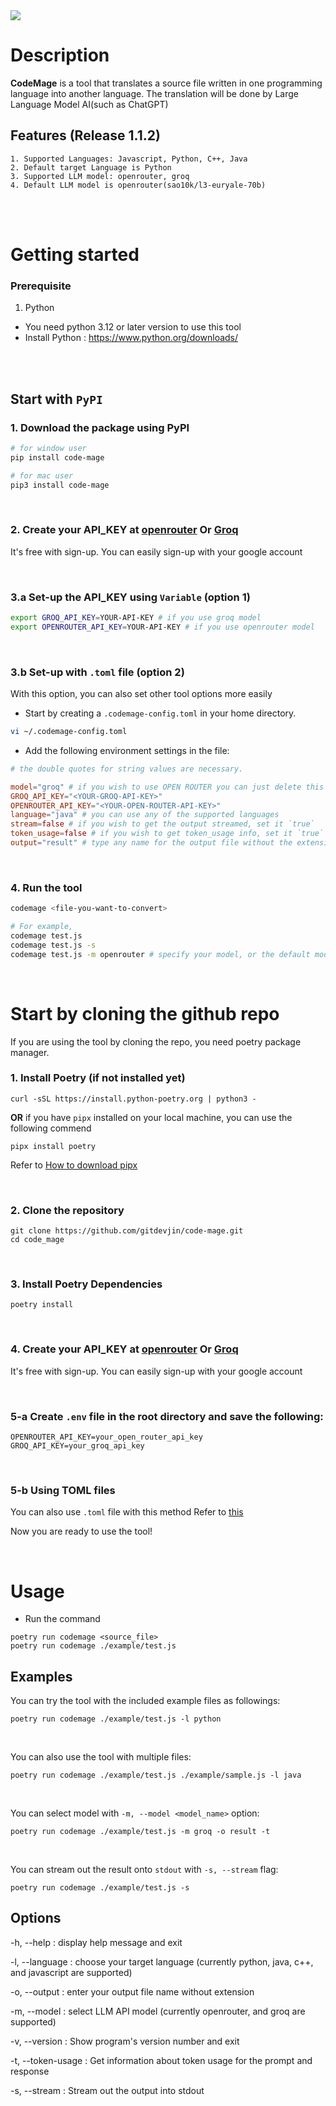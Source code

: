 <img src="https://vhs.charm.sh/vhs-5IzBzwY5YvLUKiO1Ntq8DX.gif">

# Description

**CodeMage** is a tool that translates a source file written in one programming language into another language.
The translation will be done by Large Language Model AI(such as ChatGPT)



## Features (Release 1.1.2)

    1. Supported Languages: Javascript, Python, C++, Java
    2. Default target Language is Python
    3. Supported LLM model: openrouter, groq
    4. Default LLM model is openrouter(sao10k/l3-euryale-70b)



<br>
<br>

# Getting started

### Prerequisite


1. Python
- You need python 3.12 or later version to use this tool
- Install Python : https://www.python.org/downloads/



<br>
<br>

## Start with `PyPI`

### 1. Download the package using PyPI
```bash
# for window user
pip install code-mage

# for mac user
pip3 install code-mage
```

<br>

### 2. Create your API_KEY at [openrouter](https://openrouter.ai/docs/api-keys) Or [Groq](https://console.groq.com/keys)

It's free with sign-up. You can easily sign-up with your google account

<br>

### 3.a Set-up the API_KEY using `Variable` (option 1)

```bash
export GROQ_API_KEY=YOUR-API-KEY # if you use groq model
export OPENROUTER_API_KEY=YOUR-API-KEY # if you use openrouter model
```

<br>

### 3.b Set-up with `.toml` file (option 2)

With this option, you can also set other tool options more easily

- Start by creating a `.codemage-config.toml` in your home directory.

```bash
vi ~/.codemage-config.toml
```

- Add the following environment settings in the file:

```toml
# the double quotes for string values are necessary.

model="groq" # if you wish to use OPEN ROUTER you can just delete this line
GROQ_API_KEY="<YOUR-GROQ-API-KEY>"
OPENROUTER_API_KEY="<YOUR-OPEN-ROUTER-API-KEY>"
language="java" # you can use any of the supported languages
stream=false # if you wish to get the output streamed, set it `true`
token_usage=false # if you wish to get token_usage info, set it `true`
output="result" # type any name for the output file without the extension
```

<br>

### 4. Run the tool

```bash
codemage <file-you-want-to-convert>

# For example,
codemage test.js
codemage test.js -s
codemage test.js -m openrouter # specify your model, or the default model is "groq"
```

<br>

# Start by cloning the github repo

If you are using the tool by cloning the repo, you need poetry package manager.

### 1. Install Poetry (if not installed yet)

```console
curl -sSL https://install.python-poetry.org | python3 -
```

**OR** if you have `pipx` installed on your local machine, you can use the following commend

```console
pipx install poetry
```

Refer to [How to download pipx](https://github.com/pypa/pipx)

<br>

### 2. Clone the repository

```console
git clone https://github.com/gitdevjin/code-mage.git
cd code_mage
```

<br>

### 3. Install Poetry Dependencies

```console
poetry install
```

<br>

### 4. Create your API_KEY at [openrouter](https://openrouter.ai/docs/api-keys) Or [Groq](https://console.groq.com/keys)

It's free with sign-up. You can easily sign-up with your google account

<br>

### 5-a Create `.env` file in the root directory and save the following:

```
OPENROUTER_API_KEY=your_open_router_api_key
GROQ_API_KEY=your_groq_api_key
```
<br>

### 5-b Using TOML files

You can also use `.toml` file with this method
Refer to [this](#3b-set-up-with-toml-file-option-2)

Now you are ready to use the tool!

<br>

# Usage

- Run the command

```console
poetry run codemage <source_file>
poetry run codemage ./example/test.js
```

## Examples

You can try the tool with the included example files as followings:

```console
poetry run codemage ./example/test.js -l python
```

<br>

You can also use the tool with multiple files:

```console
poetry run codemage ./example/test.js ./example/sample.js -l java
```

<br>

You can select model with `-m, --model <model_name>` option:

```console
poetry run codemage ./example/test.js -m groq -o result -t
```

<br>

You can stream out the result onto `stdout` with `-s, --stream` flag:

```console
poetry run codemage ./example/test.js -s
```

## Options

-h, --help : display help message and exit

-l, --language : choose your target language (currently python, java, c++, and javascript are supported)

-o, --output : enter your output file name without extension

-m, --model : select LLM API model (currently openrouter, and groq are supported)

-v, --version : Show program's version number and exit

-t, --token-usage : Get information about token usage for the prompt and response

-s, --stream : Stream out the output into stdout
